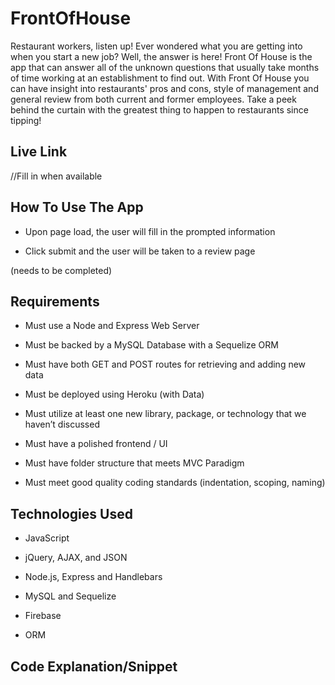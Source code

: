 # FrontOfHouse 

Restaurant workers, listen up!  Ever wondered what you are getting into when you start a new job?  Well, the answer is here!  Front Of House is the app that can answer all of the unknown questions that usually take months of time working at an establishment to find out.  With Front Of House you can have insight into  restaurants' pros and cons, style of management and general review from both current and former employees.  Take a peek behind the curtain with the greatest thing to happen to restaurants since tipping! 

## Live Link

//Fill in when available

## How To Use The App

- Upon page load, the user will fill in the prompted information

- Click submit and the user will be taken to a review page 

(needs to be completed)


## Requirements

- Must use a Node and Express Web Server

- Must be backed by a MySQL Database with a Sequelize ORM  

- Must have both GET and POST routes for retrieving and adding new data

- Must be deployed using Heroku (with Data)

- Must utilize at least one new library, package, or technology that we haven’t discussed

- Must have a polished frontend / UI 

- Must have folder structure that meets MVC Paradigm

- Must meet good quality coding standards (indentation, scoping, naming)

## Technologies Used

- JavaScript

- jQuery, AJAX, and JSON

- Node.js, Express and Handlebars

- MySQL and Sequelize

- Firebase

- ORM

## Code Explanation/Snippet 

